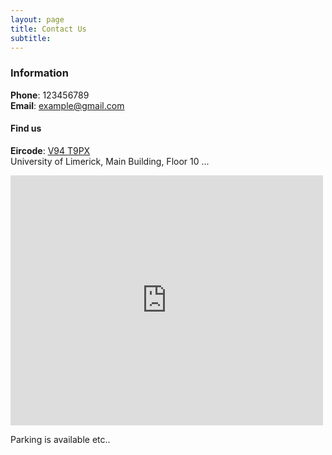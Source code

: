 ```yaml
---
layout: page
title: Contact Us
subtitle: 
---
```


### Information 

**Phone**: 123456789  
**Email**: example@gmail.com  

#### Find us
**Eircode**: [V94 T9PX](https://www.google.com/maps/dir//Sreelane,+Co.+Limerick,+V94+T9PX/@52.6736141,-8.5721075,15z/data=!4m17!1m7!3m6!1s0x485b5e984fedfcc1:0xc891058181c8b1fc!2sSreelane,+Co.+Limerick,+V94+T9PX!3b1!8m2!3d52.6736146!4d-8.5721075!4m8!1m0!1m5!1m1!1s0x485b5e984fedfcc1:0xc891058181c8b1fc!2m2!1d-8.5721075!2d52.6736146!3e3)  
University of Limerick, Main Building, Floor 10 ... 

<div class="mapouter"><div class="gmap_canvas"><iframe width="500" height="400" id="gmap_canvas" src="https://maps.google.com/maps?q=University%20of%20Limerick%20Castletroy,%20Co.%20Limerick,%20V94%20T9PX&t=&z=13&ie=UTF8&iwloc=&output=embed" frameborder="0" scrolling="no" marginheight="0" marginwidth="0"></iframe><a href="https://123movies-to.org">123movies</a><br><style>.mapouter{position:relative;text-align:right;height:400px;width:500px;}</style><a href="https://www.embedgooglemap.net">embedgooglemap.net</a><style>.gmap_canvas {overflow:hidden;background:none!important;height:400px;width:500px;}</style></div></div>


Parking is available etc.. 
